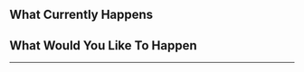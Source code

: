 <!--
  --- IMPORTANT ---
  This is a template for a feature request! If you want to submit a bug report,
  please paste this link into your browser and follow the instructions there.

  https://github.com/gitpoint/git-point/issues/new?template=BUG_REPORT.md
  -----------------
-->

<!--
  Hi there!

  Thanks for considering to file a feature request with GitPoint. Please take a
  moment to answer the basic questions listed in this template. If there is no
  need for certain fields or sections, please delete those headers before
  submitting. We know not all tickets require those steps. Otherwise, please
  try to be as detailed as possible.

  If this is just a generic question, please consider talking with us on Gitter:
  https://gitter.im/git-point

  Thanks!
-->

## What Currently Happens

<!--
  Describe the current behavior.
-->

## What Would You Like To Happen

<!--
  Describe what you'd like to see added. Be as descriptive as possible so we can
  have a good idea of what you want! Mockups or sketches are always welcome if
  applicable!
-->


<!-- DO NOT MODIFY BELOW THIS LINE -->
--------------------------------------
<!-- GITPOINT_FEATURE -->
